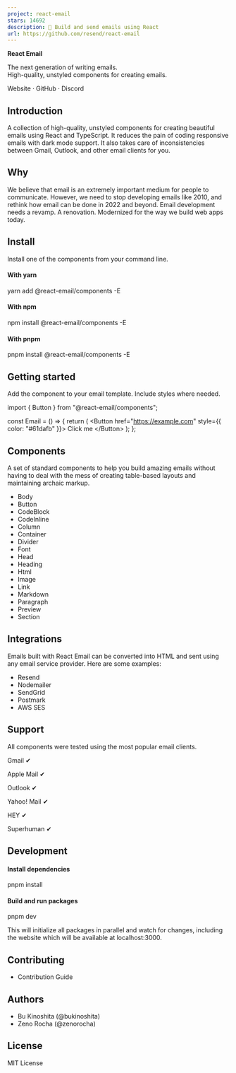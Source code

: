 ```yaml
---
project: react-email
stars: 14692
description: 💌 Build and send emails using React
url: https://github.com/resend/react-email
---
```


**React Email**

The next generation of writing emails.  
High-quality, unstyled components for creating emails.

  

Website · GitHub · Discord

Introduction
------------

A collection of high-quality, unstyled components for creating beautiful emails using React and TypeScript. It reduces the pain of coding responsive emails with dark mode support. It also takes care of inconsistencies between Gmail, Outlook, and other email clients for you.

Why
---

We believe that email is an extremely important medium for people to communicate. However, we need to stop developing emails like 2010, and rethink how email can be done in 2022 and beyond. Email development needs a revamp. A renovation. Modernized for the way we build web apps today.

Install
-------

Install one of the components from your command line.

#### With yarn

yarn add @react-email/components -E

#### With npm

npm install @react-email/components -E

#### With pnpm

pnpm install @react-email/components -E

Getting started
---------------

Add the component to your email template. Include styles where needed.

import { Button } from "@react-email/components";

const Email \= () \=> {
  return (
    <Button href\="https://example.com" style\={{ color: "#61dafb" }}\>
      Click me
    </Button\>
  );
};

Components
----------

A set of standard components to help you build amazing emails without having to deal with the mess of creating table-based layouts and maintaining archaic markup.

-   Body
-   Button
-   CodeBlock
-   CodeInline
-   Column
-   Container
-   Divider
-   Font
-   Head
-   Heading
-   Html
-   Image
-   Link
-   Markdown
-   Paragraph
-   Preview
-   Section

Integrations
------------

Emails built with React Email can be converted into HTML and sent using any email service provider. Here are some examples:

-   Resend
-   Nodemailer
-   SendGrid
-   Postmark
-   AWS SES

Support
-------

All components were tested using the most popular email clients.

Gmail ✔

Apple Mail ✔

Outlook ✔

Yahoo! Mail ✔

HEY ✔

Superhuman ✔

Development
-----------

#### Install dependencies

pnpm install

#### Build and run packages

pnpm dev

This will initialize all packages in parallel and watch for changes, including the website which will be available at localhost:3000.

Contributing
------------

-   Contribution Guide

Authors
-------

-   Bu Kinoshita (@bukinoshita)
-   Zeno Rocha (@zenorocha)

License
-------

MIT License
